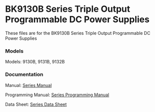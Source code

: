 # BK9130B Series Triple Output Programmable DC Power Supplies
These files are for the BK9130B Series Triple Output Programmable DC Power Supplies

  
### Models
Models: 9130B, 9131B, 9132B


### Documentation
Manual: [Series Manual](https://bkpmedia.s3.amazonaws.com/downloads/manuals/en-us/9130B_Series_manual.pdf)

Programming Manual: [Series Programming Manual](https://bkpmedia.s3.amazonaws.com/downloads/programming_manuals/en-us/9130B_Series_programming_manual.pdf)

Data Sheet: [Series Data Sheet](https://bkpmedia.s3.amazonaws.com/downloads/datasheets/en-us/9130B_Series_datasheet.pdf)

